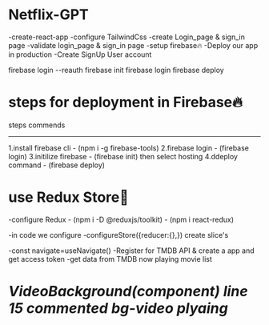 
# Netflix-GPT

-create-react-app
-configure TailwindCss
-create Login_page & sign_in page
-validate login_page & sign_in page
-setup firebase🔥
-Deploy our app in production
-Create SignUp User account



firebase login --reauth
firebase init
firebase login
firebase deploy

# steps for deployment in Firebase🔥
  steps                         commends
  -----                         ---------
1.install firebase cli   -  (npm i -g firebase-tools)
2.firebase login         -  (firebase login)
3.initilize firebase     -  (firebase init) then select hosting
4.ddeploy command        -  (firebase deploy)

# use Redux Store🫙
-configure Redux  - (npm i -D @reduxjs/toolkit)
                  - (npm i react-redux)

-in code we configure
    -configureStore({reducer:{},})
    create slice's 
    
-const navigate=useNavigate()
-Register for TMDB API & create a app and get access token
-get data from TMDB now playing movie list 


# *VideoBackground(component) line 15 commented bg-video plyaing*